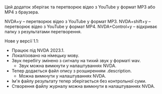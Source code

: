 Цей додаток зберігає та перетворює відео з YouTube у формат MP3 або MP4 з браузера.

NVDA+y – перетворює відео з YouTube у формат MP3.
NVDA+shift+y – перетворює відео з YouTube у формат MP4.
NVDA+Control+y – відкриває папку з результатами перетворення.

Нове у версії 1.1:

- Працює під NVDA 2023.1.
- Локалізовано на німецьку мову.
- Звук перебігу змінено з сигналу на тихий звук у форматі wav.
  * Звук можна вимкнути у налаштуваннях NVDA.
- Тепер додається файл опису з розширенням .description.
  * Можна вимкнути у налаштуваннях NVDA.
- Ім'я файлу результату тепер зберігається без контрольної суми.
- Створення файлу журналу можна вимкнути в налаштуваннях NVDA.